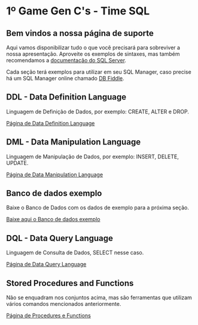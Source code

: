 # 1º Game Gen C's - Time SQL


## Bem vindos a nossa página de suporte

Aqui vamos disponibilizar tudo o que você precisará para sobreviver a nossa apresentação.
Aproveite os exemplos de sintaxes, mas também recomendamos a [documentação do SQL Server](https://docs.microsoft.com/pt-br/sql/t-sql/language-reference?view=sql-server-ver15).

Cada seção terá exemplos para utilizar em seu SQL Manager, caso precise há um SQL Manager online chamado [DB Fiddle](https://dbfiddle.uk/).


## DDL - Data Definition Language
Linguagem de Definição de Dados, por exemplo: CREATE, ALTER e DROP.

[Página de Data Definition Language](paginas/ddl.md)


## DML - Data Manipulation Language
Linguagem de Manipulação de Dados, por exemplo: INSERT, DELETE, UPDATE.

[Página de Data Manipulation Language](paginas/dml.md)


## Banco de dados exemplo
Baixe o Banco de Dados com os dados de exemplo para a próxima seção.

[Baixe aqui o Banco de dados exemplo](arquivos/baseDados.sql)


## DQL - Data Query Language
Linguagem de Consulta de Dados, SELECT nesse caso.

[Página de Data Query Language](paginas/dql.md)


## Stored Procedures and Functions
Não se enquadram nos conjuntos acima, mas são ferramentas que utilizam vários comandos mencionados anteriormente.

[Página de Procedures e Functions](paginas/procFunc.md)



